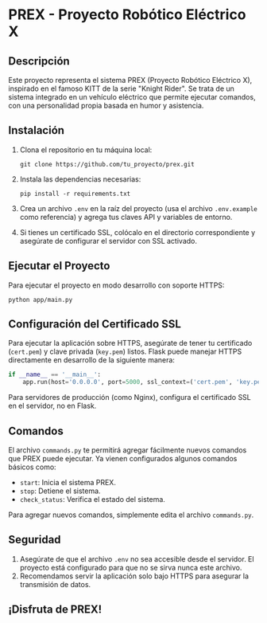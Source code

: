 
# PREX - Proyecto Robótico Eléctrico X

## Descripción
Este proyecto representa el sistema PREX (Proyecto Robótico Eléctrico X), inspirado en el famoso KITT de la serie "Knight Rider". Se trata de un sistema integrado en un vehículo eléctrico que permite ejecutar comandos, con una personalidad propia basada en humor y asistencia.

## Instalación
1. Clona el repositorio en tu máquina local:
   ```
   git clone https://github.com/tu_proyecto/prex.git
   ```

2. Instala las dependencias necesarias:
   ```
   pip install -r requirements.txt
   ```

3. Crea un archivo `.env` en la raíz del proyecto (usa el archivo `.env.example` como referencia) y agrega tus claves API y variables de entorno.

4. Si tienes un certificado SSL, colócalo en el directorio correspondiente y asegúrate de configurar el servidor con SSL activado.

## Ejecutar el Proyecto
Para ejecutar el proyecto en modo desarrollo con soporte HTTPS:
   ```
   python app/main.py
   ```

## Configuración del Certificado SSL
Para ejecutar la aplicación sobre HTTPS, asegúrate de tener tu certificado (`cert.pem`) y clave privada (`key.pem`) listos. Flask puede manejar HTTPS directamente en desarrollo de la siguiente manera:
   ```python
   if __name__ == '__main__':
       app.run(host='0.0.0.0', port=5000, ssl_context=('cert.pem', 'key.pem'))
   ```

Para servidores de producción (como Nginx), configura el certificado SSL en el servidor, no en Flask.

## Comandos
El archivo `commands.py` te permitirá agregar fácilmente nuevos comandos que PREX puede ejecutar. Ya vienen configurados algunos comandos básicos como:
   - `start`: Inicia el sistema PREX.
   - `stop`: Detiene el sistema.
   - `check_status`: Verifica el estado del sistema.

Para agregar nuevos comandos, simplemente edita el archivo `commands.py`.

## Seguridad
1. Asegúrate de que el archivo `.env` no sea accesible desde el servidor. El proyecto está configurado para que no se sirva nunca este archivo.
2. Recomendamos servir la aplicación solo bajo HTTPS para asegurar la transmisión de datos.

## ¡Disfruta de PREX!
